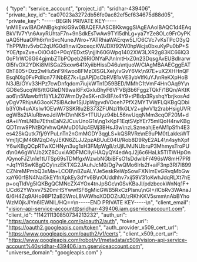 {
  "type": "service_account",
  "project_id": "sridhar-439406",
  "private_key_id": "ca07023a3272db56fe0ac82ef5cf634675d88d05",
  "private_key": "-----BEGIN PRIVATE KEY-----\nMIIEvwIBADANBgkqhkiG9w0BAQEFAASCBKkwggSlAgEAAoIBAQC1d4EAqBkV1V7Y\n6AxyRUhtaF7n+9nSdkEsTwAw9TYl5dhLg+ya7YZe8OLc9FrOyPKuAQ5HuaOPh6r/\nSvcNuneJWro+YATRhiaWAErqw5L/O6CVc7vKsTPcO3yQThPPMttv5vbC2qUfG0dl\nwiQxceqcKWJDXf92W0hpWcjs0bxuKyPu0bP+SY0E/tpxZve+Oi0O40+P0qYEDxtS\njjIh60GWpq1402XW3LXR2g83KC66lQ30oF1rWC6G64gjmbZTbPOpeb26RIONYaPJ\nlmtHxZ0n23DqsgAvEUBdIrarw0l5fvOX2YDKi8MlSGa25xxw641XyiibHissD46u\ntjuoW/ClAgMBAAECggEAT0hT805+Dzz2wHu5nF9Kwoo8FMzDISGLXelyIvGvY6Vk\n97E+uX2XHHnQFEsqNXg0FvPdIlcn77iNbBZ7k+LpAPjDsCbRVB1xVE3ybVlfKuYJ\nReKXpHoBN3JB/OYv33HPz7cwDnfqdom7iujkWTn1D59BED/MMhC1tVmF4HnOAq9Y\nGD8eSucqW6/ttGGleDN9waI6FxGxluBhyF6VFVBjBb6FggzTQkF/1BQn/AKtKao6\n5Mawbfft1l/YLkZ0WrmDy2eSK+n3kBF/x4Y9+tPBdp3RyshqYbrjkosAdyDgV7Rh\nAG3ooK7SlBAclw1SjUpWgyvdVOceh7PfX2MYTVWFLQKBgQDbib3Y0h4uAXsIw1OE\nW7SSKRlu2B373ZFUNzi1fkGLV2+gIwV1z2rabHsigUVRegWBs2IAIuRbwoJdiWHD\nNKS+1TUUyz94bL56nvUqqNMm3cqOF20M+ddA+iiYmLNBu7EthsEaN2JCuvUnoG1s\ng1xKpF1EqtSVpYEr75mIQoH4rwKBgQDTmw9PNtBQ/vhwQAMuD01Jq4EMj3BHsJ3w\nzLSzneahjEeAM1pSfh4E3es42SkQutk7fj/9YPuLnTn2nGmMGDY3qgLS+kQSRVRe\nE9uPM0tLakksWTVmj1jCjM46M2qD4yJEKN6ZLJJ2pzABUuE04U/Rob8D9RyE2AL4\n4syhXpfY6wKBgQCpRTwXCHNyn3ug1xH3FMpWg8/zUjlUMJNUbruP3MhmysTroPUd\n0A6gWVJb2XZ8CuxiA9DFMCIIyiHAQyQY4edAqJ2j6c6HaLk5TITWHpOn/QynoFJZ\n1e1tUTSp69sTDMfgxWzwbNGbiBFsO1sDdwlbF/496sW8mH7PRI+Jq1YRSwKBgQCy\nzEKTXG2JAuhJcM0/Dg7wQMo6Irls2f+aiF3np3RI7I899CZNreMPmbQ3xMa+LCOB\n8ZuALYJe5eskReWpSowFXNImEvGRvqMbGwxaY60rfBN4Nai5kEYfnXpkEy3dYv6B\nOUddhhv7xij59V31oKwhJdqRLXt7hEp+oqTldVg5IQKBgQCMNcZX4YOx4tnJpSGc\n0SvKBaJl/pdzbeokWnNq1F+UCd62YWxvv7520mHSYwwfSF6gMicGWB5RxCzPIsnu\nGI+/lCbRv3WAnaJ6/6H4Zq9AHo98P12aB2WroL8VAWhoXODOZrJ0/zRKhKKV5smm\nAbBYhoWzM0jkJIYn6lEWNlL/HQ==\n-----END PRIVATE KEY-----\n",
  "client_email": "vision-api-service-account@sridhar-439406.iam.gserviceaccount.com",
  "client_id": "114211130850734213232",
  "auth_uri": "https://accounts.google.com/o/oauth2/auth",
  "token_uri": "https://oauth2.googleapis.com/token",
  "auth_provider_x509_cert_url": "https://www.googleapis.com/oauth2/v1/certs",
  "client_x509_cert_url": "https://www.googleapis.com/robot/v1/metadata/x509/vision-api-service-account%40sridhar-439406.iam.gserviceaccount.com",
  "universe_domain": "googleapis.com"
}
